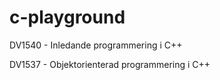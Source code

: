 c-playground
============

DV1540 - Inledande programmering i C++

DV1537 - Objektorienterad programmering i C++
